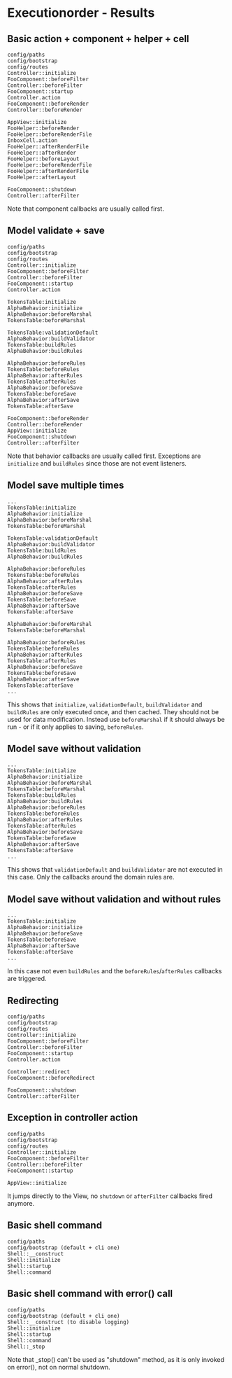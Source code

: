 # Executionorder - Results

## Basic action + component + helper + cell
```
config/paths
config/bootstrap
config/routes
Controller::initialize
FooComponent::beforeFilter
Controller::beforeFilter
FooComponent::startup
Controller.action
FooComponent::beforeRender
Controller::beforeRender

AppView::initialize
FooHelper::beforeRender
FooHelper::beforeRenderFile
InboxCell.action
FooHelper::afterRenderFile
FooHelper::afterRender
FooHelper::beforeLayout
FooHelper::beforeRenderFile
FooHelper::afterRenderFile
FooHelper::afterLayout

FooComponent::shutdown
Controller::afterFilter
```
Note that component callbacks are usually called first.

## Model validate + save
```
config/paths
config/bootstrap
config/routes
Controller::initialize
FooComponent::beforeFilter
Controller::beforeFilter
FooComponent::startup
Controller.action

TokensTable:initialize
AlphaBehavior:initialize
AlphaBehavior:beforeMarshal
TokensTable:beforeMarshal

TokensTable:validationDefault
AlphaBehavior:buildValidator
TokensTable:buildRules
AlphaBehavior:buildRules

AlphaBehavior:beforeRules
TokensTable:beforeRules
AlphaBehavior:afterRules
TokensTable:afterRules
AlphaBehavior:beforeSave
TokensTable:beforeSave
AlphaBehavior:afterSave
TokensTable:afterSave

FooComponent::beforeRender
Controller::beforeRender
AppView::initialize
FooComponent::shutdown
Controller::afterFilter
```
Note that behavior callbacks are usually called first.
Exceptions are `initialize` and `buildRules` since those are not event listeners.

## Model save multiple times
```
...
TokensTable:initialize
AlphaBehavior:initialize
AlphaBehavior:beforeMarshal
TokensTable:beforeMarshal

TokensTable:validationDefault
AlphaBehavior:buildValidator
TokensTable:buildRules
AlphaBehavior:buildRules

AlphaBehavior:beforeRules
TokensTable:beforeRules
AlphaBehavior:afterRules
TokensTable:afterRules
AlphaBehavior:beforeSave
TokensTable:beforeSave
AlphaBehavior:afterSave
TokensTable:afterSave

AlphaBehavior:beforeMarshal
TokensTable:beforeMarshal

AlphaBehavior:beforeRules
TokensTable:beforeRules
AlphaBehavior:afterRules
TokensTable:afterRules
AlphaBehavior:beforeSave
TokensTable:beforeSave
AlphaBehavior:afterSave
TokensTable:afterSave
...
```
This shows that `initialize`, `validationDefault`, `buildValidator` and `buildRules` are only executed once, and then cached.
They should not be used for data modification. Instead use `beforeMarshal` if it should always be run - or if it
only applies to saving, `beforeRules`.

## Model save without validation
```
...
TokensTable:initialize
AlphaBehavior:initialize
AlphaBehavior:beforeMarshal
TokensTable:beforeMarshal
TokensTable:buildRules
AlphaBehavior:buildRules
AlphaBehavior:beforeRules
TokensTable:beforeRules
AlphaBehavior:afterRules
TokensTable:afterRules
AlphaBehavior:beforeSave
TokensTable:beforeSave
AlphaBehavior:afterSave
TokensTable:afterSave
...
```
This shows that `validationDefault` and `buildValidator` are not executed in this case. Only the callbacks around the domain rules are.

## Model save without validation and without rules
```
...
TokensTable:initialize
AlphaBehavior:initialize
AlphaBehavior:beforeSave
TokensTable:beforeSave
AlphaBehavior:afterSave
TokensTable:afterSave
...
```
In this case not even `buildRules` and the `beforeRules`/`afterRules` callbacks are triggered.

## Redirecting
```
config/paths
config/bootstrap
config/routes
Controller::initialize
FooComponent::beforeFilter
Controller::beforeFilter
FooComponent::startup
Controller.action

Controller::redirect
FooComponent::beforeRedirect

FooComponent::shutdown
Controller::afterFilter
```

## Exception in controller action
```
config/paths
config/bootstrap
config/routes
Controller::initialize
FooComponent::beforeFilter
Controller::beforeFilter
FooComponent::startup

AppView::initialize
```
It jumps directly to the View, no `shutdown` or `afterFilter` callbacks fired anymore.

## Basic shell command
```
config/paths
config/bootstrap (default + cli one)
Shell::__construct
Shell::initialize
Shell::startup
Shell::command
```

## Basic shell command with error() call
```
config/paths
config/bootstrap (default + cli one)
Shell::__construct (to disable logging)
Shell::initialize
Shell::startup
Shell::command
Shell::_stop
```
Note that _stop() can't be used as "shutdown" method, as it is only invoked on error(), not on normal shutdown.
